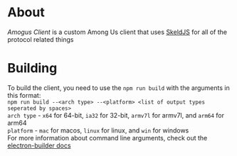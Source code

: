 # About
*Amogus Client* is a custom Among Us client that uses [SkeldJS](https://github.com/SkeldJS/SkeldJS) for all of the protocol related things
# Building
To build the client, you need to use the `npm run build` with the arguments in this format:<br/>
`npm run build --<arch type> --<platform> <list of output types seperated by spaces>`<br/>
`arch type` - `x64` for 64-bit, `ia32` for 32-bit, `armv7l` for armv7l, and `arm64` for arm64<br/>
`platform` - `mac` for macos, `linux` for linux, and `win` for windows<br/>
For more information about command line arguments, check out the [electron-builder docs](https://www.electron.build/cli)